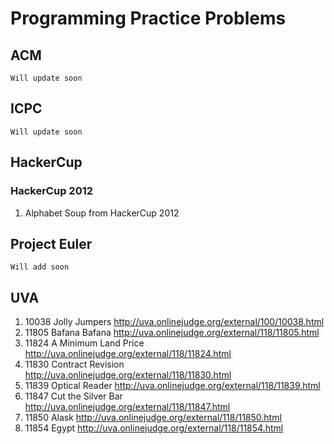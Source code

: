 # Programming Practice Problems #

## ACM ##

    Will update soon

## ICPC ##

    Will update soon

## HackerCup ##
### HackerCup 2012 ###
1. Alphabet Soup from HackerCup 2012

## Project Euler ##

    Will add soon

## UVA ##
1. 10038 Jolly Jumpers http://uva.onlinejudge.org/external/100/10038.html
2. 11805 Bafana Bafana http://uva.onlinejudge.org/external/118/11805.html
3. 11824 A Minimum Land Price http://uva.onlinejudge.org/external/118/11824.html
4. 11830 Contract Revision http://uva.onlinejudge.org/external/118/11830.html
5. 11839 Optical Reader http://uva.onlinejudge.org/external/118/11839.html
6. 11847 Cut the Silver Bar http://uva.onlinejudge.org/external/118/11847.html
7. 11850 Alask http://uva.onlinejudge.org/external/118/11850.html
8. 11854 Egypt http://uva.onlinejudge.org/external/118/11854.html